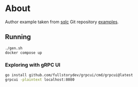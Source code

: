 # About

Author example taken from [sqlc][sqlc] Git repository [examples][sqlc-git].

[sqlc]: https://sqlc.dev
[sqlc-git]: https://github.com/sqlc-dev/sqlc/tree/main/examples/authors

## Running

```sh
./gen.sh
docker compose up
```

### Exploring with gRPC UI

```sh
go install github.com/fullstorydev/grpcui/cmd/grpcui@latest
grpcui -plaintext localhost:8080
```

